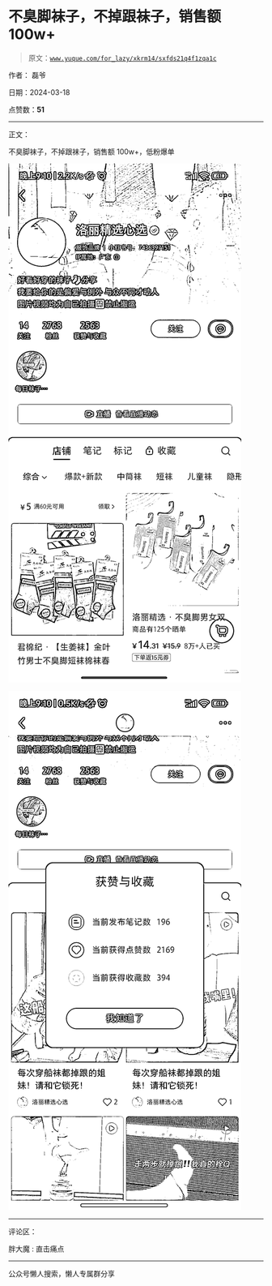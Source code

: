 # 不臭脚袜子，不掉跟袜子，销售额 100w+

> 原文：[`www.yuque.com/for_lazy/xkrm14/sxfds21q4f1zqa1c`](https://www.yuque.com/for_lazy/xkrm14/sxfds21q4f1zqa1c)

作者： 磊爷

日期：2024-03-18

点赞数：**51**

* * *

正文：

不臭脚袜子，不掉跟袜子，销售额 100w+，低粉爆单

![](img/3a174dc93ffffc8e213666b171ddd2b7.png)

![](img/05e3d427e7eb499f971ef35b02ab6d9d.png)

* * *

评论区：

胖大魔 : 直击痛点

* * *

公众号懒人搜索，懒人专属群分享
